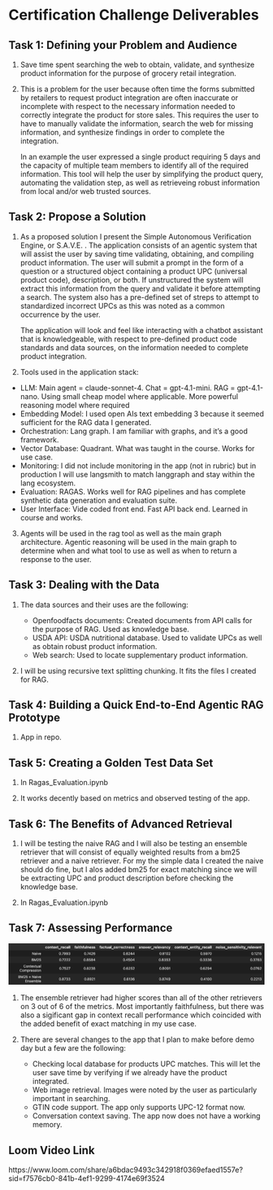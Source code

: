 <h1>Certification Challenge Deliverables</h1>

<h2>Task 1: Defining your Problem and Audience</h2>

1. Save time spent searching the web to obtain, validate, and synthesize product information for the purpose of grocery retail integration.

2. This is a problem for the user because often time the forms submitted by retailers to request product integration are often inaccurate or incomplete with respect to the necessary information needed to correctly integrate the product for store sales. This requires the user to have to manually validate the information, search the web for missing information, and synthesize findings in order to complete the integration.

    In an example the user expressed a single product requiring 5 days and the capacity of multiple team members to identify all of the required information. This tool will help the user by simplifying the product query, automating the validation step, as well as retrieveing robust information from local and/or web trusted sources.

<h2>Task 2: Propose a Solution</h2>

1. As a proposed solution I present the Simple Autonomous Verification Engine, or S.A.V.E. . The application consists of an agentic system that will assist the user by saving time validating, obtaining, and compiling product information. The user will submit a prompt in the form of a question or a structured object containing a product UPC (universal product code), description, or both. If unstructured the system will extract this information from the query and validate it before attempting a search. The system also has a pre-defined set of streps to attempt to standardized incorrect UPCs as this was noted as a common occurrence by the user. 

    The application will look and feel like interacting with a chatbot assistant that is knowledgeable, with respect to pre-defined product code standards and data sources, on the information needed to complete product integration.

2. Tools used in the application stack:
  - LLM: Main agent = claude-sonnet-4. Chat = gpt-4.1-mini. RAG = gpt-4.1-nano. Using small cheap model where applicable. More powerful reasoning model where required
  - Embedding Model: I used open AIs text embedding 3 because it seemed sufficient for the RAG data I generated.
  -	Orchestration: Lang graph. I am familiar with graphs, and it’s a good framework.
  -	Vector Database: Quadrant. What was taught in the course. Works for use case.
  -	Monitoring: I did not include monitoring in the app (not in rubric) but in production I will use langsmith to match langgraph and stay within the lang ecosystem.
  - Evaluation: RAGAS. Works well for RAG pipelines and has complete synthetic data generation and evaluation suite. 
  - User Interface: Vide coded front end. Fast API back end. Learned in course and works.

3. Agents will be used in the rag tool as well as the main graph architecture. Agentic reasoning will be used in the main graph to determine when and what tool to use as well as when to return a response to the user.

<h2>Task 3: Dealing with the Data</h2>

1. The data sources and their uses are the following:

	- Openfoodfacts documents: Created documents from API calls for the purpose of RAG. Used as knowledge base. 
	- USDA API: USDA nutritional database. Used to validate UPCs as well as obtain robust product information.
	- Web search: Used to locate supplementary product information. 

2. 	I will be using recursive text splitting chunking. It fits the files I created for RAG.

<h2>Task 4: Building a Quick End-to-End Agentic RAG Prototype</h2>

1. App in repo.

<h2>Task 5: Creating a Golden Test Data Set</h2>

1. In Ragas_Evaluation.ipynb

2. It works decently based on metrics and observed testing of the app.

<h2>Task 6: The Benefits of Advanced Retrieval</h2>

1. I will be testing the naive RAG and I will also be testing an ensemble retriever that will consist of equally weighted results from a bm25 retriever and a naive retriever. For my the simple data I created the naive should do fine, but I alos added bm25 for exact matching since we will be extracting UPC and product description before checking the knowledge base.

2. In Ragas_Evaluation.ipynb

<h2>Task 7: Assessing Performance</h2>

![Comparison Chart](evaluation/Comparison_chart.png)

1. The ensemble retriever had higher scores than all of the other retrievers on 3 out of 6 of the metrics. Most importantly faithfulness, but there was also a sigificant gap in context recall performance which coincided with the added benefit of exact matching in my use case.

2. There are several changes to the app that I plan to make before demo day but a few are the following:
	- Checking local database for products UPC matches. This will let the user save time by verifying if we already have the product integrated.
	- Web image retrieval. Images were noted by the user as particularly important in searching.
	- GTIN code support. The app only supports UPC-12 format now.
	- Conversation context saving. The app now does not have a working memory.

<h2>Loom Video Link</h2>
https://www.loom.com/share/a6bdac9493c342918f0369efaed1557e?sid=f7576cb0-841b-4ef1-9299-4174e69f3524